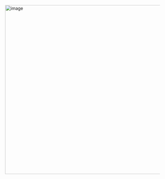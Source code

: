 <img width="1729" height="550" alt="image" src="https://github.com/user-attachments/assets/da000d31-7335-4589-931b-888cfad554c5" />
